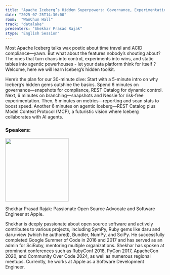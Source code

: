 ```yaml
---
title: "Apache Iceberg’s Hidden Superpowers: Governance, Experimentation, and Agentic Futures"
date: "2025-07-25T14:30:00"
room:  "WanChun Hall"
track: "datalake"
presenters: "Shekhar Prasad Rajak"
stype: "English Session"
---
```


Most Apache Iceberg talks wax poetic about time travel and ACID compliance—yawn. But what about the features nobody’s shouting about? The ones that turn chaos into control, experiments into wins, and static tables into agentic powerhouses - let your data platform think for itself ? Welcome, here we will learn Iceberg’s hidden toolkit.

Here’s the plan for our 30-minute dive: Start with a 5-minute intro on why Iceberg’s hidden gems outshine the basics. Spend 6 minutes on governance—snapshots for compliance, REST Catalog for dynamic control. Next, 6 minutes on branching—snapshots and Nessie for risk-free experimentation. Then, 5 minutes on metrics—reporting and scan stats to boost speed. Another 6 minutes on agentic Iceberg—REST Catalog plus Model Context Protocol (MCP), a futuristic vision where Iceberg collaborates with AI agents. 

### Speakers:


<img src="https://sessionize.com/image/7609-400o400o1-YbaJq6TQuhpFBv63wn2hn8.jpg" width="200" /><br/>

Shekhar Prasad Rajak: Passionate Open Source Advocate and Software Engineer at Apple.

Shekhar is deeply passionate about open source software and actively contributes to various projects, including SymPy, Ruby gems like daru and daru-view (which he authored), Bundler, NumPy, and SciPy. 
He successfully completed Google Summer of Code in 2016 and 2017 and has served as an admin for SciRuby, mentoring multiple organizations. 
Shekhar has spoken at prominent conferences such as RubyConf 2018, PyCon 2017, ApacheCon 2020, and Community Over Code 2024, as well as numerous regional meetups. Currently, he works at Apple as a Software Development Engineer.